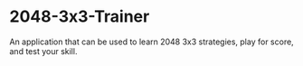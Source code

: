 # 2048-3x3-Trainer
An application that can be used to learn 2048 3x3 strategies, play for score, and test your skill.
